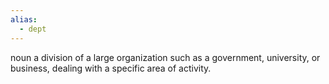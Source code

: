 ```yaml
---
alias:
  - dept
---
```

noun
a division of a large organization such as a government, university, or business, dealing with a specific area of activity.